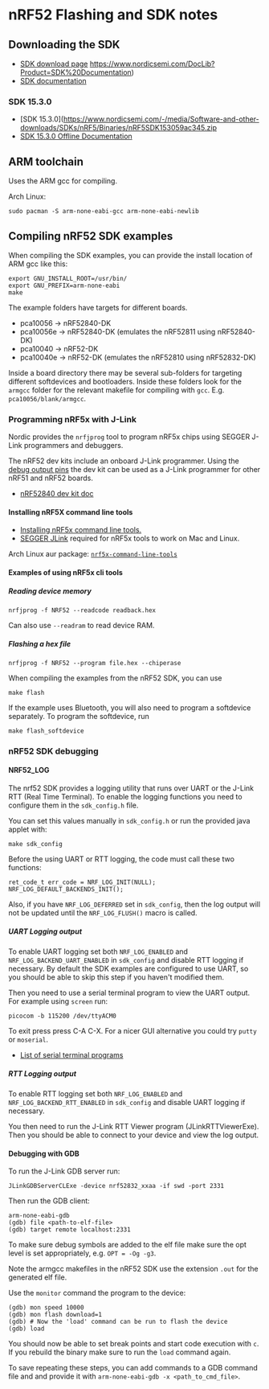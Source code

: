 # nRF52 Flashing and SDK notes

## Downloading the SDK

* [SDK download page](https://www.nordicsemi.com/Software-and-Tools/Software/nRF5-SDK)
https://www.nordicsemi.com/DocLib?Product=SDK%20Documentation)
* [SDK documentation](https://www.nordicsemi.com/DocLib?Product=SDK%20Documentation)

### SDK 15.3.0

* [SDK 15.3.0](https://www.nordicsemi.com/-/media/Software-and-other-downloads/SDKs/nRF5/Binaries/nRF5SDK153059ac345.zip
* [SDK 15.3.0 Offline Documentation](http://developer.nordicsemi.com/nRF5_SDK/nRF5_SDK_v15.x.x/nRF5_SDK_15.3.0_offline_doc.zip)


## ARM toolchain

Uses the ARM gcc for compiling.

Arch Linux:
```
sudo pacman -S arm-none-eabi-gcc arm-none-eabi-newlib
```

## Compiling nRF52 SDK examples

When compiling the SDK examples, you can provide the install location of ARM
gcc like this:

```
export GNU_INSTALL_ROOT=/usr/bin/
export GNU_PREFIX=arm-none-eabi
make
```

The example folders have targets for different boards.

* pca10056  -> nRF52840-DK
* pca10056e -> nRF52840-DK (emulates the nRF52811 using nRF52840-DK)
* pca10040  -> nRF52-DK
* pca10040e -> nRF52-DK (emulates the nRF52810 using nRF52832-DK)

Inside a board directory there may be several sub-folders for targeting
different softdevices and bootloaders. Inside these folders look for the
`armgcc` folder for the relevant makefile for compiling with `gcc`. E.g.
`pca10056/blank/armgcc`.

### Programming nRF5x with J-Link

Nordic provides the `nrfjprog` tool to program nRF5x chips using SEGGER
J-Link programmers and debuggers.

The nRF52 dev kits include an onboard J-Link programmer.  Using the [debug
output pins](
https://www.nordicsemi.com/DocLib/Content/User_Guides/nrf52840_dk/latest/UG/nrf52840_DK/hw_debug_out)
the dev kit can be used as a J-Link programmer for other nRF51 and nRF52
boards.

* [nRF52840 dev kit doc](https://www.nordicsemi.com/DocLib/Content/User_Guides/nrf52840_dk/latest/UG/nrf52840_DK/intro)

#### Installing nRF5X command line tools

* [Installing nRF5x command line tools.](https://www.nordicsemi.com/DocLib/Content/User_Guides/nrf5x_cltools/latest/UG/cltools/nrf5x_installation)
* [SEGGER JLink](https://www.segger.com/downloads/jlink/#J-LinkSoftwareAndDocumentationPack) required for nRF5x tools to work on Mac and Linux.

Arch Linux aur package: [`nrf5x-command-line-tools`](https://aur.archlinux.org/packages/nrf5x-command-line-tools/)

#### Examples of using nRF5x cli tools

##### Reading device memory

```
nrfjprog -f NRF52 --readcode readback.hex
```

Can also use `--readram` to read device RAM.


##### Flashing a hex file

```
nrfjprog -f NRF52 --program file.hex --chiperase
```

When compiling the examples from the nRF52 SDK, you can use

```
make flash
```

If the example uses Bluetooth, you will also need to program a softdevice
separately. To program the softdevice, run

```
make flash_softdevice
```

### nRF52 SDK debugging

#### NRF52_LOG

The nrf52 SDK provides a logging utility that runs over UART or the J-Link RTT
(Real Time Terminal). To enable the logging functions you need to configure
them in the `sdk_config.h` file.

You can set this values manually in `sdk_config.h` or run the provided java
applet with:

```
make sdk_config
```

Before the using UART or RTT logging, the code must call these two functions:

```
ret_code_t err_code = NRF_LOG_INIT(NULL);
NRF_LOG_DEFAULT_BACKENDS_INIT();
```

Also, if you have `NRF_LOG_DEFERRED` set in `sdk_config`, then the log
output will not be updated until the `NRF_LOG_FLUSH()` macro is called.

##### UART Logging output

To enable UART logging set both `NRF_LOG_ENABLED` and
`NRF_LOG_BACKEND_UART_ENABLED` in `sdk_config` and disable RTT logging if
necessary. By default the SDK examples are configured to use UART, so you
should be able to skip this step if you haven't modified them.

Then you need to use a serial terminal program to view the UART output. For
example using `screen` run:

```
picocom -b 115200 /dev/ttyACM0
```

To exit press press C-A C-X. For a nicer GUI alternative you could try `putty`
or `moserial`.

* [List of serial terminal programs](https://wiki.archlinux.org/index.php/working_with_the_serial_console#Making_Connections)

##### RTT Logging output

To enable RTT logging set both `NRF_LOG_ENABLED` and
`NRF_LOG_BACKEND_RTT_ENABLED` in `sdk_config` and disable UART logging if
necessary.

You then need to run the J-Link RTT Viewer program (JLinkRTTViewerExe). Then
you should be able to connect to your device and view the log output.


#### Debugging with GDB

To run the J-Link GDB server run:

```
JLinkGDBServerCLExe -device nrf52832_xxaa -if swd -port 2331
```

Then run the GDB client:

```
arm-none-eabi-gdb
(gdb) file <path-to-elf-file>
(gdb) target remote localhost:2331
```

To make sure debug symbols are added to the elf file make sure the opt level
is set appropriately, e.g. `OPT = -Og -g3`.

Note the armgcc makefiles in the nRF52 SDK use the extension `.out` for the
generated elf file.

Use the `monitor` command the program to the device:

```
(gdb) mon speed 10000
(gdb) mon flash download=1
(gdb) # Now the 'load' command can be run to flash the device
(gdb) load
```

You should now be able to set break points and start code execution with `c`.
If you rebuild the binary make sure to run the `load` command again.

To save repeating these steps, you can add commands to a GDB command file and
and provide it with `arm-none-eabi-gdb -x <path_to_cmd_file>`.
